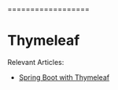 ==================

# Thymeleaf

Relevant Articles:
* [Spring Boot with Thymeleaf](http://frontbackend.com/thymeleaf/spring-boot-with-thymeleaf)

